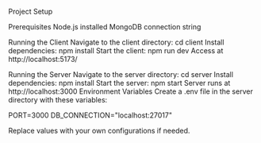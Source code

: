 Project Setup

Prerequisites
Node.js installed
MongoDB connection string

Running the Client
Navigate to the client directory: cd client
Install dependencies: npm install
Start the client: npm run dev
Access at http://localhost:5173/

Running the Server
Navigate to the server directory: cd server
Install dependencies: npm install
Start the server: npm start
Server runs at http://localhost:3000
Environment Variables
Create a .env file in the server directory with these variables:

PORT=3000
DB_CONNECTION="localhost:27017"

Replace values with your own configurations if needed.